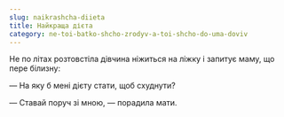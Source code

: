 ```yaml
---
slug: naikrashcha-diieta
title: Найкраща дієта
category: ne-toi-batko-shcho-zrodyv-a-toi-shcho-do-uma-doviv
---
```

Не по літах розтовстіла дівчина ніжиться на ліжку і запитує маму, що пере білизну:

— На яку б мені дієту стати, щоб схуднути?

— Ставай поруч зі мною, — порадила мати.
